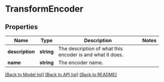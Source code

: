 # TransformEncoder

## Properties
Name | Type | Description | Notes
------------ | ------------- | ------------- | -------------
**description** | **string** | The description of what this encoder is and what it does. | 
**name** | **string** | The encoder name. | 

[[Back to Model list]](../README.md#documentation-for-models) [[Back to API list]](../README.md#documentation-for-api-endpoints) [[Back to README]](../README.md)


